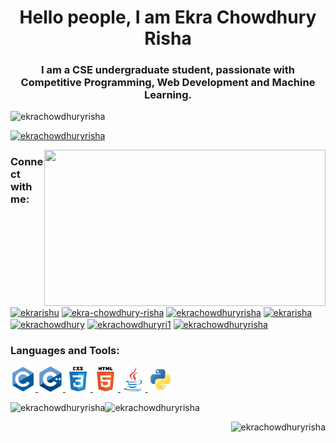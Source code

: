 <h1 align="center">Hello people, I am Ekra Chowdhury Risha</h1>
<h3 align="center">I am a CSE undergraduate student, passionate with Competitive Programming, Web Development and Machine Learning.</h3>

<p align="left"> <img src="https://komarev.com/ghpvc/?username=ekrachowdhuryrisha&label=Profile%20views&color=0e75b6&style=flat" alt="ekrachowdhuryrisha" /> </p>

<p align="left"> <a href="https://github.com/ryo-ma/github-profile-trophy"><img src="https://github-profile-trophy.vercel.app/?username=ekrachowdhuryrisha" alt="ekrachowdhuryrisha" /></a> </p>

<p><img align="right" src= "https://github.com/user-attachments/assets/e2b97045-c93d-4a32-9bb6-fd486496d4fd" width= "450" height= "250"></p>
<h3 align="left">Connect with me:</h3>

<p align="left">
<a href="https://twitter.com/ekrarishu" target="blank"><img align="center" src="https://raw.githubusercontent.com/rahuldkjain/github-profile-readme-generator/master/src/images/icons/Social/twitter.svg" alt="ekrarishu" height="30" width="40" /></a>
<a href="https://linkedin.com/in/ekra-chowdhury-risha" target="blank"><img align="center" src="https://raw.githubusercontent.com/rahuldkjain/github-profile-readme-generator/master/src/images/icons/Social/linked-in-alt.svg" alt="ekra-chowdhury-risha" height="30" width="40" /></a>
<a href="https://kaggle.com/ekrachowdhuryrisha" target="blank"><img align="center" src="https://raw.githubusercontent.com/rahuldkjain/github-profile-readme-generator/master/src/images/icons/Social/kaggle.svg" alt="ekrachowdhuryrisha" height="30" width="40" /></a>
<a href="https://fb.com/ekrarisha" target="blank"><img align="center" src="https://raw.githubusercontent.com/rahuldkjain/github-profile-readme-generator/master/src/images/icons/Social/facebook.svg" alt="ekrarisha" height="30" width="40" /></a>
<a href="https://www.codechef.com/users/ekrachowdhury" target="blank"><img align="center" src="https://cdn.jsdelivr.net/npm/simple-icons@3.1.0/icons/codechef.svg" alt="ekrachowdhury" height="30" width="40" /></a>
<a href="https://www.hackerrank.com/ekrachowdhuryri1" target="blank"><img align="center" src="https://raw.githubusercontent.com/rahuldkjain/github-profile-readme-generator/master/src/images/icons/Social/hackerrank.svg" alt="ekrachowdhuryri1" height="30" width="40" /></a>
<a href="https://codeforces.com/profile/ekrachowdhuryrisha" target="blank"><img align="center" src="https://raw.githubusercontent.com/rahuldkjain/github-profile-readme-generator/master/src/images/icons/Social/codeforces.svg" alt="ekrachowdhuryrisha" height="30" width="40" /></a>
</p>

<h3 align="left">Languages and Tools:</h3>

<p align="left"> <a href="https://www.cprogramming.com/" target="_blank" rel="noreferrer"> <img src="https://raw.githubusercontent.com/devicons/devicon/master/icons/c/c-original.svg" alt="c" width="40" height="40"/> </a> <a href="https://www.w3schools.com/cpp/" target="_blank" rel="noreferrer"> <img src="https://raw.githubusercontent.com/devicons/devicon/master/icons/cplusplus/cplusplus-original.svg" alt="cplusplus" width="40" height="40"/> </a> <a href="https://www.w3schools.com/css/" target="_blank" rel="noreferrer"> <img src="https://raw.githubusercontent.com/devicons/devicon/master/icons/css3/css3-original-wordmark.svg" alt="css3" width="40" height="40"/> </a> <a href="https://www.w3.org/html/" target="_blank" rel="noreferrer"> <img src="https://raw.githubusercontent.com/devicons/devicon/master/icons/html5/html5-original-wordmark.svg" alt="html5" width="40" height="40"/> </a> <a href="https://www.java.com" target="_blank" rel="noreferrer"> <img src="https://raw.githubusercontent.com/devicons/devicon/master/icons/java/java-original.svg" alt="java" width="40" height="40"/> </a> <a href="https://www.python.org" target="_blank" rel="noreferrer"> <img src="https://raw.githubusercontent.com/devicons/devicon/master/icons/python/python-original.svg" alt="python" width="40" height="40"/> </a> </p>


<p><img align="left" src="https://github-readme-stats.vercel.app/api/top-langs?username=ekrachowdhuryrisha&show_icons=true&locale=en&layout=compact" alt="ekrachowdhuryrisha" /></p>
<p> </p>
<p>&nbsp;<img align="left" src="https://github-readme-stats.vercel.app/api?username=ekrachowdhuryrisha&show_icons=true&locale=en" alt="ekrachowdhuryrisha" /></p>

<p><img align="right" src="https://github-readme-streak-stats.herokuapp.com/?user=ekrachowdhuryrisha&" alt="ekrachowdhuryrisha" /></p>
